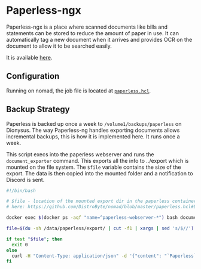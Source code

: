 # Paperless-ngx

Paperless-ngx is a place where scanned documents like bills and statements can be stored to reduce the amount of paper
in use. It can automatically tag a new document when it arrives and provides OCR on the document to allow it to be searched
easily.

It is available [here](https://paperless.dbyte.xyz).

## Configuration

Running on nomad, the job file is located at [`paperless.hcl`](https://github.com/DistroByte/nomad/blob/master/paperless.hcl).

## Backup Strategy

Paperless is backed up once a week to `/volume1/backups/paperless` on Dionysus. The way Paperless-ng handles
exporting documents allows incremental backups, this is how it is implemented here. It runs once a week.

This script execs into the paperless webserver and runs the `document_exporter` command. This exports all the info
to ../export which is mounted on the file system. The `$file` variable contains the size of the export. The data is then
copied into the mounted folder and a notification to Discord is sent.

```bash
#!/bin/bash

# $file - location of the mounted export dir in the paperless container - see
# here: https://github.com/DistroByte/nomad/blob/master/paperless.hcl#L54

docker exec $(docker ps -aqf "name=^paperless-webserver-*") bash document_exporter ../export

file=$(du -sh /data/paperless/export/ | cut -f1 | xargs | sed 's/$//')

if test "$file"; then
  exit 0
else
  curl -H "Content-Type: application/json" -d '{"content": "`Paperless` backup has just **FAILED**\nFile size: `'"$file"'`\nDate: `'"$(TZ=Europe/Dublin date)"'`"}' https://canary.discord.com/api/webhooks/$webhook_url
fi
```
